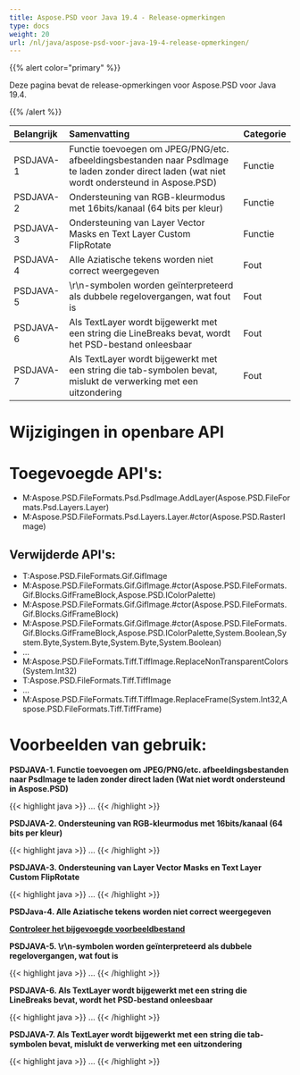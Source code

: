 ```yaml
---
title: Aspose.PSD voor Java 19.4 - Release-opmerkingen
type: docs
weight: 20
url: /nl/java/aspose-psd-voor-java-19-4-release-opmerkingen/
---
```


{{% alert color="primary" %}} 

Deze pagina bevat de release-opmerkingen voor Aspose.PSD voor Java 19.4.

{{% /alert %}} 

|**Belangrijk**|**Samenvatting**|**Categorie**|
| :- | :- | :- |
|PSDJAVA-1|Functie toevoegen om JPEG/PNG/etc. afbeeldingsbestanden naar PsdImage te laden zonder direct laden (wat niet wordt ondersteund in Aspose.PSD)|Functie|
|PSDJAVA-2|Ondersteuning van RGB-kleurmodus met 16bits/kanaal (64 bits per kleur)|Functie|
|PSDJAVA-3|Ondersteuning van Layer Vector Masks en Text Layer Custom FlipRotate|Functie|
|PSDJAVA-4|Alle Aziatische tekens worden niet correct weergegeven|Fout|
|PSDJAVA-5|\r\n-symbolen worden geïnterpreteerd als dubbele regelovergangen, wat fout is|Fout|
|PSDJAVA-6|Als TextLayer wordt bijgewerkt met een string die LineBreaks bevat, wordt het PSD-bestand onleesbaar|Fout|
|PSDJAVA-7|Als TextLayer wordt bijgewerkt met een string die tab-symbolen bevat, mislukt de verwerking met een uitzondering|Fout|
# **Wijzigingen in openbare API**
# **Toegevoegde API's:**
- M:Aspose.PSD.FileFormats.Psd.PsdImage.AddLayer(Aspose.PSD.FileFormats.Psd.Layers.Layer)
- M:Aspose.PSD.FileFormats.Psd.Layers.Layer.#ctor(Aspose.PSD.RasterImage)
## **Verwijderde API's:**
- T:Aspose.PSD.FileFormats.Gif.GifImage
- M:Aspose.PSD.FileFormats.Gif.GifImage.#ctor(Aspose.PSD.FileFormats.Gif.Blocks.GifFrameBlock,Aspose.PSD.IColorPalette)
- M:Aspose.PSD.FileFormats.Gif.GifImage.#ctor(Aspose.PSD.FileFormats.Gif.Blocks.GifFrameBlock)
- M:Aspose.PSD.FileFormats.Gif.GifImage.#ctor(Aspose.PSD.FileFormats.Gif.Blocks.GifFrameBlock,Aspose.PSD.IColorPalette,System.Boolean,System.Byte,System.Byte,System.Byte,System.Boolean)
- ...
- M:Aspose.PSD.FileFormats.Tiff.TiffImage.ReplaceNonTransparentColors(System.Int32)
- T:Aspose.PSD.FileFormats.Tiff.TiffImage
- ...
- M:Aspose.PSD.FileFormats.Tiff.TiffImage.ReplaceFrame(System.Int32,Aspose.PSD.FileFormats.Tiff.TiffFrame)
# **Voorbeelden van gebruik:**

**PSDJAVA-1. Functie toevoegen om JPEG/PNG/etc. afbeeldingsbestanden naar PsdImage te laden zonder direct laden (Wat niet wordt ondersteund in Aspose.PSD)**

{{< highlight java >}}
...
{{< /highlight >}}

**PSDJAVA-2. Ondersteuning van RGB-kleurmodus met 16bits/kanaal (64 bits per kleur)**

{{< highlight java >}}
...
{{< /highlight >}}

**PSDJAVA-3. Ondersteuning van Layer Vector Masks en Text Layer Custom FlipRotate**

{{< highlight java >}}
...
{{< /highlight >}}

**PSDJava-4. Alle Aziatische tekens worden niet correct weergegeven**

[**Controleer het bijgevoegde voorbeeldbestand**](attachments/92602686/92766213.java)

**PSDJAVA-5. \r\n-symbolen worden geïnterpreteerd als dubbele regelovergangen, wat fout is**

{{< highlight java >}}
...
{{< /highlight >}}

**PSDJAVA-6. Als TextLayer wordt bijgewerkt met een string die LineBreaks bevat, wordt het PSD-bestand onleesbaar**

{{< highlight java >}}
...
{{< /highlight >}}

**PSDJAVA-7. Als TextLayer wordt bijgewerkt met een string die tab-symbolen bevat, mislukt de verwerking met een uitzondering**

{{< highlight java >}}
...
{{< /highlight >}}